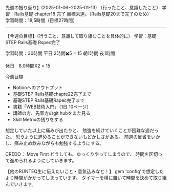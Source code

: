 先週の振り返り】(2025-01-06~2025-01-13)
（行ったこと、意識したこと）
学習：Rails基礎 chapter18 完了
目標未達。（Rails基礎20まで完了のため）	   
学習時間：18,5時間（目標27時間）
***

【今週の目標】（行うこと、意識して取り組むことを具体的に）
学習：基礎STEP  Rails基礎 Rspec完了

学習時間：30時間
平日  2時間✖️5 = 	15
朝1時間
夜1時間

休日　8.0時間X2 = 15

今週目標
- Notionへのアウトプット
- 基礎STEP  Rails基礎chapte22完了まで
- 基礎STEP  Rails基礎Rapec完了まで
- 書籍「WEB技術入門」（1日 10ページ）
- 講師の方、先輩方のgit hubをまた見る
- Skill Metrixの残りをする

想定していた以上に痛みが出たりと、
勉強を続けていくことが困難な週だった。
思うように進めることができないもどかしさがある。
前週の反省をいかし、痛み止め飲みながらも勉強するようにする。

CREDO： Move First
どうしても、ゆっくりやってしまうので、
時間を区切って進められるようにしていきます。

【他のRUNTEQ生に伝えたいこと・意気込みなど！】
gem 'config'で想定したより時間がかかってしまっています。
タイマーを横に置いて時間を決めて取り組んでいきます。